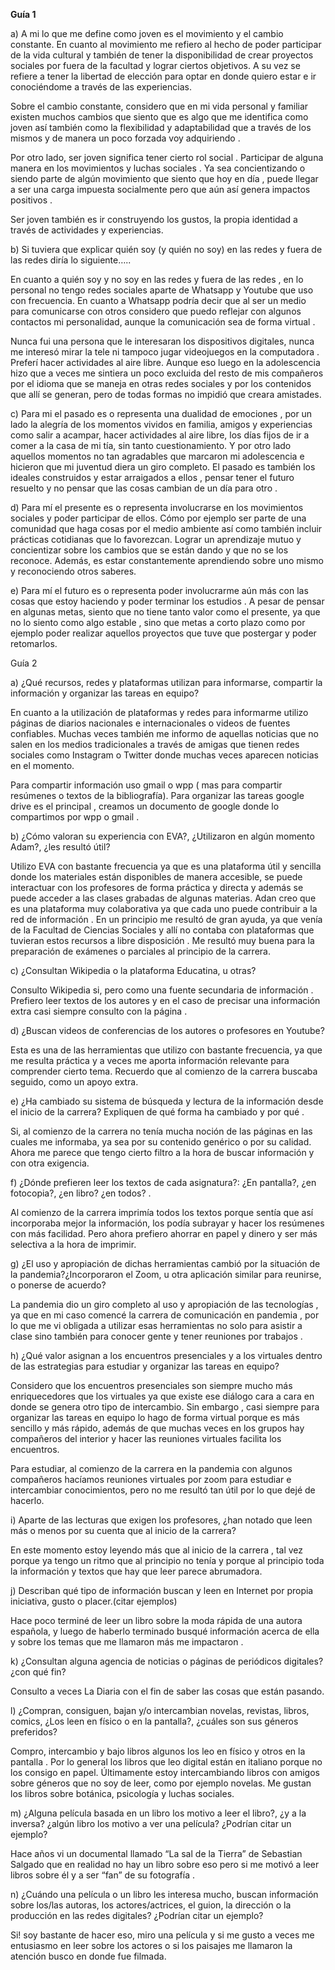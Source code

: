 ﻿
**Guía 1**

a) A mi lo que me define como joven es el movimiento y el cambio constante. En cuanto al movimiento me refiero al hecho de poder participar de la vida cultural y también de tener la disponibilidad de crear proyectos sociales por fuera de la facultad y lograr ciertos objetivos. A su vez se refiere a tener la libertad de elección para optar en donde quiero estar e ir conociéndome a través de las experiencias. 

Sobre el cambio constante, considero que en mi vida personal y familiar existen muchos cambios que siento que es algo que me identifica como joven así también como la flexibilidad y adaptabilidad que a través de los mismos y de manera un poco forzada voy adquiriendo . 

Por otro lado, ser joven significa tener cierto rol social . Participar de alguna manera en los movimientos y luchas sociales . Ya sea concientizando o siendo parte de algún movimiento que siento que hoy en día , puede llegar a ser una carga impuesta socialmente pero que aún así genera impactos positivos . 

Ser joven también es ir construyendo los gustos, la propia identidad a través de actividades y experiencias. 

b) Si tuviera que explicar quién soy (y quién no soy) en las redes y fuera de las redes diría lo siguiente….. 

En cuanto a quién soy y no soy en las redes y fuera de las redes , en lo personal no tengo redes sociales aparte de Whatsapp y Youtube que uso con frecuencia. En cuanto a Whatsapp podría decir que al ser un medio para comunicarse con otros considero que puedo reflejar con algunos contactos mi personalidad, aunque la comunicación sea de forma virtual . 

Nunca fui una persona que le interesaran los dispositivos digitales, nunca me interesó mirar la tele ni tampoco jugar videojuegos en la computadora . Preferí hacer actividades al aire libre. Aunque eso luego en la adolescencia hizo que a veces me sintiera un poco excluida del resto de mis compañeros por el idioma que se maneja en otras redes sociales y por los contenidos que allí se generan, pero de todas formas no impidió que creara amistades. 

c) Para mi el pasado es o representa una dualidad de emociones , por un lado la alegría de los momentos vividos en familia, amigos y experiencias como salir a acampar, hacer actividades al aire libre, los días fijos de ir a comer a la casa de mi tía, sin tanto cuestionamiento. Y por otro lado aquellos momentos no tan agradables que marcaron mi adolescencia e hicieron que mi juventud diera un giro completo. El pasado es también los ideales construidos y estar arraigados a ellos , pensar tener el futuro resuelto y no pensar que las cosas cambian de un día para otro . 

d) Para mí el presente es o representa involucrarse en los movimientos sociales y poder participar de ellos. Cómo por ejemplo ser parte de una comunidad que haga cosas por el medio ambiente así como también incluir prácticas cotidianas que lo favorezcan. Lograr un aprendizaje mutuo y concientizar sobre los cambios que se están dando y que no se los reconoce. Además, es estar constantemente aprendiendo sobre uno mismo y reconociendo otros saberes. 

e) Para mí el futuro es o representa poder involucrarme aún más con las cosas que estoy haciendo y poder terminar los estudios . A pesar de pensar en algunas metas, siento que no tiene tanto valor como el presente, ya que no lo siento como algo estable , sino que metas a corto plazo como por ejemplo poder realizar aquellos proyectos que tuve que postergar y poder retomarlos. 


Guía 2

a) ¿Qué recursos, redes y plataformas utilizan para informarse, compartir la información y organizar las tareas en equipo? 

En cuanto a la utilización de plataformas y redes para informarme utilizo páginas de diarios nacionales e internacionales o videos de fuentes confiables. Muchas veces también me informo de aquellas noticias que no salen en los medios tradicionales a través de amigas que tienen redes sociales como Instagram o Twitter donde muchas veces aparecen noticias en el momento. 

Para compartir información uso gmail o wpp ( mas para compartir resúmenes o textos de la bibliografía). Para organizar las tareas google drive es el principal , creamos un documento de google donde lo compartimos por wpp o gmail . 

b) ¿Cómo valoran su experiencia con EVA?, ¿Utilizaron en algún momento Adam?, ¿les resultó útil? 

Utilizo EVA con bastante frecuencia ya que es una plataforma útil y sencilla donde los materiales están disponibles de manera accesible, se puede interactuar con los profesores de forma práctica y directa y además se puede acceder a las clases grabadas de algunas materias. Adan creo que es una plataforma muy colaborativa ya que cada uno puede contribuir a la red de información . En un principio me resultó de gran ayuda, ya que venía de la Facultad de Ciencias Sociales y allí no contaba con plataformas que tuvieran estos recursos a libre disposición . Me resultó muy buena para la preparación de exámenes o parciales al principio de la carrera. 

c) ¿Consultan Wikipedia o la plataforma Educatina, u otras? 

Consulto Wikipedia si, pero como una fuente secundaria de información . Prefiero leer textos de los autores y en el caso de precisar una información extra casi siempre consulto con la página . 

d) ¿Buscan videos de conferencias de los autores o profesores en Youtube? 

Esta es una de las herramientas que utilizo con bastante frecuencia, ya que me resulta práctica y a veces me aporta información relevante para comprender cierto tema. Recuerdo que al comienzo de la carrera buscaba seguido, como un apoyo extra. 

e) ¿Ha cambiado su sistema de búsqueda y lectura de la información desde el inicio de la carrera? Expliquen de qué forma ha cambiado y por qué . 

Si, al comienzo de la carrera no tenía mucha noción de las páginas en las cuales me informaba, ya sea por su contenido genérico o por su calidad. Ahora me parece que tengo cierto filtro a la hora de buscar información y con otra exigencia. 

f) ¿Dónde prefieren leer los textos de cada asignatura?: ¿En pantalla?, ¿en fotocopia?, ¿en libro? ¿en todos? . 

Al comienzo de la carrera imprimía todos los textos porque sentía que así incorporaba mejor la información, los podía subrayar y hacer los resúmenes con más facilidad. Pero ahora prefiero ahorrar en papel y dinero y ser más selectiva a la hora de imprimir. 

g) ¿El uso y apropiación de dichas herramientas cambió por la situación de la pandemia?¿Incorporaron el Zoom, u otra aplicación similar para reunirse, o ponerse de acuerdo? 

La pandemia dio un giro completo al uso y apropiación de las tecnologías , ya que en mi caso comencé la carrera de comunicación en pandemia , por lo que me vi obligada a utilizar esas herramientas no solo para asistir a clase sino también para conocer gente y tener reuniones por trabajos . 

h) ¿Qué valor asignan a los encuentros presenciales y a los virtuales dentro de las estrategias para estudiar y organizar las tareas en equipo? 

Considero que los encuentros presenciales son siempre mucho más enriquecedores que los virtuales ya que existe ese diálogo cara a cara en donde se genera otro tipo de intercambio. Sin embargo , casi siempre para organizar las tareas en equipo lo hago de forma virtual porque es más sencillo y más rápido, además de que muchas veces en los grupos hay compañeros del interior y hacer las reuniones virtuales facilita los encuentros. 

Para estudiar, al comienzo de la carrera en la pandemia con algunos compañeros hacíamos reuniones virtuales por zoom para estudiar e intercambiar conocimientos, pero no me resultó tan útil por lo que dejé de hacerlo. 

i) Aparte de las lecturas que exigen los profesores, ¿han notado que leen más o menos por su cuenta que al inicio de la carrera? 

En este momento estoy leyendo más que al inicio de la carrera , tal vez porque ya tengo un ritmo que al principio no tenía y porque al principio toda la información y textos que hay que leer parece abrumadora. 

j) Describan qué tipo de información buscan y leen en Internet por propia iniciativa, gusto o placer.(citar ejemplos) 

Hace poco terminé de leer un libro sobre la moda rápida de una autora española, y luego de haberlo terminado busqué información acerca de ella y sobre los temas que me llamaron más me impactaron . 

k) ¿Consultan alguna agencia de noticias o páginas de periódicos digitales? ¿con qué fin?

Consulto a veces La Diaria con el fin de saber las cosas que están pasando. 

l) ¿Compran, consiguen, bajan y/o intercambian novelas, revistas, libros, comics, ¿Los leen en físico o en la pantalla?, ¿cuáles son sus géneros preferidos? 

Compro, intercambio y bajo libros algunos los leo en físico y otros en la pantalla . Por lo general los libros que leo digital están en italiano porque no los consigo en papel. Últimamente estoy intercambiando libros con amigos sobre géneros que no soy de leer, como por ejemplo novelas. Me gustan los libros sobre botánica, psicología y luchas sociales. 

m) ¿Alguna película basada en un libro los motivo a leer el libro?, ¿y a la inversa? ¿algún libro los motivo a ver una película? ¿Podrían citar un ejemplo? 

Hace años vi un documental llamado “La sal de la Tierra” de Sebastian Salgado que en realidad no hay un libro sobre eso pero si me motivó a leer libros sobre él y a ser “fan” de su fotografía . 

n) ¿Cuándo una película o un libro les interesa mucho, buscan información sobre los/las autoras, los actores/actrices, el guion, la dirección o la producción en las redes digitales? ¿Podrían citar un ejemplo? 

Si! soy bastante de hacer eso, miro una película y si me gusto a veces me entusiasmo en leer sobre los actores o si los paisajes me llamaron la atención busco en donde fue filmada. 

